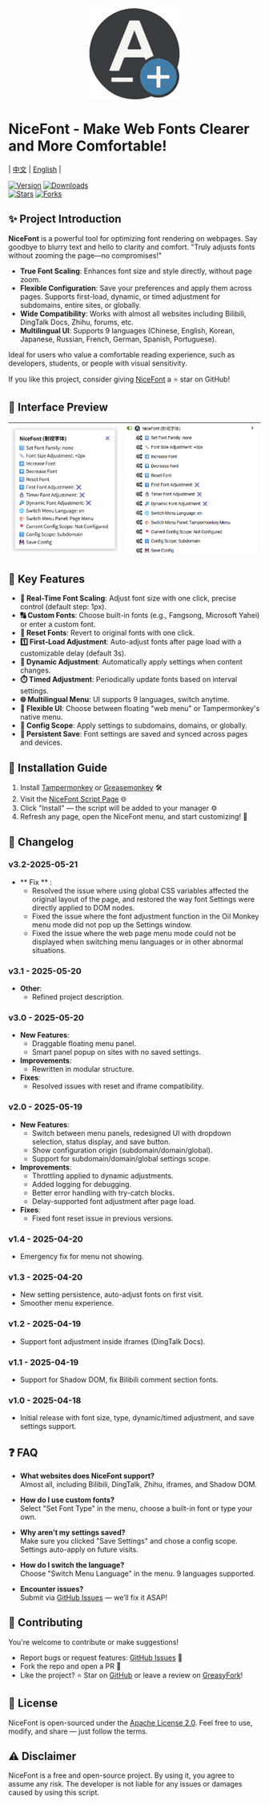 <div align="center">
  <img src="https://raw.githubusercontent.com/10D24D/NiceFont/main/static/logo.png" width="180" alt="NiceFont Logo"/>
</div>

# NiceFont - Make Web Fonts Clearer and More Comfortable!

| [中文](https://github.com/10D24D/NiceFont/blob/main/README.md) | [English](https://github.com/10D24D/NiceFont/blob/main/docs/README_EN.md) |

[![Version](https://img.shields.io/greasyfork/v/533232?style=for-the-badge&label=Version&logo=velog&logoColor=BE95FF&color=7B68EE)](https://greasyfork.org/scripts/533232-nicefont) 
[![Downloads](https://img.shields.io/greasyfork/dt/533232?style=for-the-badge&label=Installs&logo=bilibili&logoColor=78FF96)](https://greasyfork.org/scripts/533232-nicefont)  
[![Stars](https://img.shields.io/github/stars/10D24D/NiceFont?style=for-the-badge&label=Stars&logo=undertale&logoColor=red&color=orange)](https://github.com/10D24D/NiceFont) 
[![Forks](https://img.shields.io/github/forks/10D24D/NiceFont?style=for-the-badge&label=Forks&logo=stackshare&logoColor=green&color=0AC18E)](https://github.com/10D24D/NiceFont)

## ✨ Project Introduction

**NiceFont** is a powerful tool for optimizing font rendering on webpages. Say goodbye to blurry text and hello to clarity and comfort. "Truly adjusts fonts without zooming the page—no compromises!"

- **True Font Scaling**: Enhances font size and style directly, without page zoom.
- **Flexible Configuration**: Save your preferences and apply them across pages. Supports first-load, dynamic, or timed adjustment for subdomains, entire sites, or globally.
- **Wide Compatibility**: Works with almost all websites including Bilibili, DingTalk Docs, Zhihu, forums, etc.
- **Multilingual UI**: Supports 9 languages (Chinese, English, Korean, Japanese, Russian, French, German, Spanish, Portuguese).

Ideal for users who value a comfortable reading experience, such as developers, students, or people with visual sensitivity.

If you like this project, consider giving [NiceFont](https://github.com/10D24D/NiceFont) a ⭐ star on GitHub!

## 🎨 Interface Preview

| ![UI 1](https://raw.githubusercontent.com/10D24D/NiceFont/refs/heads/main/static/ui_1_en.png) | ![UI 2](https://raw.githubusercontent.com/10D24D/NiceFont/refs/heads/main/static/ui_2_en.png) |
| :-----------------------------------------------------------------------------------------: | :-----------------------------------------------------------------------------------------: |

## 📑 Key Features

- **📏 Real-Time Font Scaling**: Adjust font size with one click, precise control (default step: 1px).
- **🔠 Custom Fonts**: Choose built-in fonts (e.g., Fangsong, Microsoft Yahei) or enter a custom font.
- **🔄 Reset Fonts**: Revert to original fonts with one click.
- **1️⃣ First-Load Adjustment**: Auto-adjust fonts after page load with a customizable delay (default 3s).
- **🔎 Dynamic Adjustment**: Automatically apply settings when content changes.
- **⏱️ Timed Adjustment**: Periodically update fonts based on interval settings.
- **🌐 Multilingual Menu**: UI supports 9 languages, switch anytime.
- **🎨 Flexible UI**: Choose between floating "web menu" or Tampermonkey's native menu.
- **📍 Config Scope**: Apply settings to subdomains, domains, or globally.
- **💾 Persistent Save**: Font settings are saved and synced across pages and devices.

## 🚀 Installation Guide

1. Install [Tampermonkey](https://www.tampermonkey.net/) or [Greasemonkey](https://www.greasespot.net/) 🛠️
2. Visit the [NiceFont Script Page](https://greasyfork.org/en/scripts/533232-nicefont) 🌐
3. Click "Install" — the script will be added to your manager ⚙️
4. Refresh any page, open the NiceFont menu, and start customizing! 🔄

## 📜 Changelog

### v3.2-2025-05-21 
- ** Fix ** : 
  - Resolved the issue where using global CSS variables affected the original layout of the page, and restored the way font Settings were directly applied to DOM nodes. 
  - Fixed the issue where the font adjustment function in the Oil Monkey menu mode did not pop up the Settings window. 
  - Fixed the issue where the web page menu mode could not be displayed when switching menu languages or in other abnormal situations.

### v3.1 - 2025-05-20
- **Other**:
  - Refined project description.

### v3.0 - 2025-05-20
- **New Features**:
  - Draggable floating menu panel.
  - Smart panel popup on sites with no saved settings.
- **Improvements**:
  - Rewritten in modular structure.
- **Fixes**:
  - Resolved issues with reset and iframe compatibility.

### v2.0 - 2025-05-19
- **New Features**:
  - Switch between menu panels, redesigned UI with dropdown selection, status display, and save button.
  - Show configuration origin (subdomain/domain/global).
  - Support for subdomain/domain/global settings scope.
- **Improvements**:
  - Throttling applied to dynamic adjustments.
  - Added logging for debugging.
  - Better error handling with try-catch blocks.
  - Delay-supported font adjustment after page load.
- **Fixes**:
  - Fixed font reset issue in previous versions.

### v1.4 - 2025-04-20
- Emergency fix for menu not showing.

### v1.3 - 2025-04-20
- New setting persistence, auto-adjust fonts on first visit.
- Smoother menu experience.

### v1.2 - 2025-04-19
- Support font adjustment inside iframes (DingTalk Docs).

### v1.1 - 2025-04-19
- Support for Shadow DOM, fix Bilibili comment section fonts.

### v1.0 - 2025-04-18
- Initial release with font size, type, dynamic/timed adjustment, and save settings support.

## ❓ FAQ

- **What websites does NiceFont support?**  
  Almost all, including Bilibili, DingTalk, Zhihu, iframes, and Shadow DOM.

- **How do I use custom fonts?**  
  Select "Set Font Type" in the menu, choose a built-in font or type your own.

- **Why aren’t my settings saved?**  
  Make sure you clicked "Save Settings" and chose a config scope. Settings auto-apply on future visits.

- **How do I switch the language?**  
  Choose "Switch Menu Language" in the menu. 9 languages supported.

- **Encounter issues?**  
  Submit via [GitHub Issues](https://github.com/10D24D/NiceFont/issues) — we’ll fix it ASAP!

## 🤝 Contributing

You're welcome to contribute or make suggestions!
- Report bugs or request features: [GitHub Issues](https://github.com/10D24D/NiceFont/issues) 📝
- Fork the repo and open a PR 🚀
- Like the project? ⭐ Star on [GitHub](https://github.com/10D24D/NiceFont) or leave a review on [GreasyFork](https://greasyfork.org/en/scripts/533232-nicefont)!

## 📝 License

NiceFont is open-sourced under the [Apache License 2.0](https://www.apache.org/licenses/LICENSE-2.0). Feel free to use, modify, and share — just follow the terms.

## ⚠️ Disclaimer

NiceFont is a free and open-source project. By using it, you agree to assume any risk. The developer is not liable for any issues or damages caused by using this script.